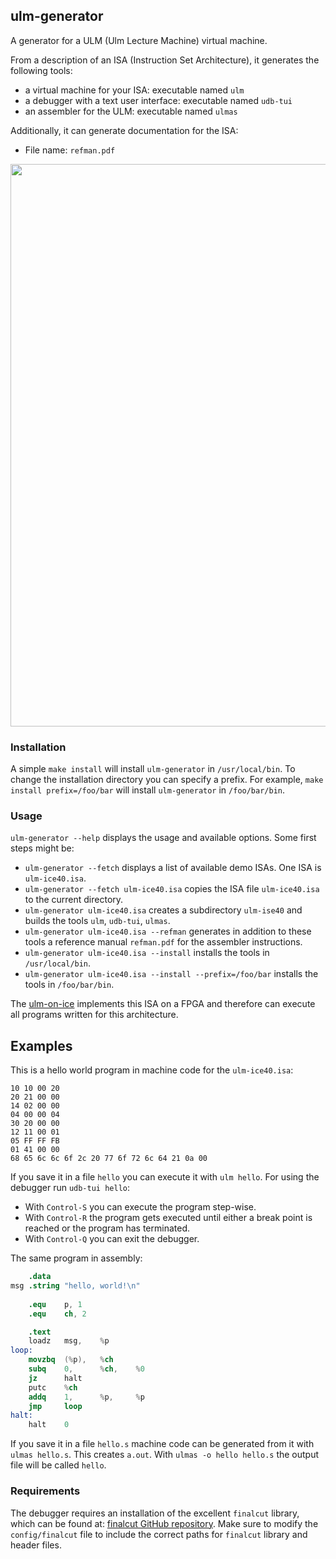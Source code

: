 ## ulm-generator

A generator for a ULM (Ulm Lecture Machine) virtual machine.

From a description of an ISA (Instruction Set Architecture), it generates the following tools:

- a virtual machine for your ISA: executable named `ulm`
- a debugger with a text user interface: executable named `udb-tui`
- an assembler for the ULM: executable named `ulmas`

Additionally, it can generate documentation for the ISA:
- File name: `refman.pdf`

[<img src="https://github.com/michael-lehn/ulm-generator/assets/1198129/74b5dd0f-51a9-4cef-8c30-0a1de807564e" width="900">](https://youtu.be/ALWl-W_5raE)


### Installation

A simple `make install` will install `ulm-generator` in `/usr/local/bin`. To change the installation directory you can specify a prefix. For example, `make install prefix=/foo/bar` will install `ulm-generator` in `/foo/bar/bin`.

### Usage

`ulm-generator --help` displays the usage and available options. Some first steps might be:

- `ulm-generator --fetch` displays a list of available demo ISAs. One ISA is `ulm-ice40.isa`.
- `ulm-generator --fetch ulm-ice40.isa` copies the ISA file `ulm-ice40.isa` to the current directory.
- `ulm-generator ulm-ice40.isa` creates a subdirectory `ulm-ise40` and builds the tools `ulm`, `udb-tui`, `ulmas`.
- `ulm-generator ulm-ice40.isa --refman` generates in addition to these tools a reference manual `refman.pdf` for the assembler instructions.
- `ulm-generator ulm-ice40.isa --install` installs the tools in `/usr/local/bin`.
- `ulm-generator ulm-ice40.isa --install --prefix=/foo/bar` installs the tools in `/foo/bar/bin`.

The [ulm-on-ice](https://github.com/michael-lehn/ulm-on-ice) implements this ISA on a FPGA and therefore can execute all programs written for this architecture.

## Examples

This is a hello world program in machine code for the `ulm-ice40.isa`:

```
10 10 00 20 
20 21 00 00                                                                     
14 02 00 00                                                                     
04 00 00 04 
30 20 00 00 
12 11 00 01 
05 FF FF FB 
01 41 00 00 
68 65 6c 6c 6f 2c 20 77 6f 72 6c 64 21 0a 00
```

If you save it in a file `hello` you can execute it with `ulm hello`. For using the debugger run `udb-tui hello`:

- With `Control-S` you can execute the program step-wise.
- With `Control-R` the program gets executed until either a break point is reached or the program has terminated.
- With `Control-Q` you can exit the debugger.

The same program in assembly:

```s
    .data
msg .string "hello, world!\n"                                                   
                                                                                
    .equ    p, 1
    .equ    ch, 2

    .text
    loadz   msg,    %p
loop:
    movzbq  (%p),   %ch
    subq    0,      %ch,    %0
    jz      halt
    putc    %ch
    addq    1,      %p,     %p
    jmp     loop
halt:
    halt    0
```

If you save it in a file `hello.s` machine code can be generated from it with `ulmas hello.s`. This creates `a.out`. With `ulmas -o hello hello.s` the output file will be called `hello`.

### Requirements

The debugger requires an installation of the excellent `finalcut` library, which can be found at: [finalcut GitHub repository](https://github.com/gansm/finalcut). Make sure to modify the `config/finalcut` file to include the correct paths for `finalcut` library and header files.
